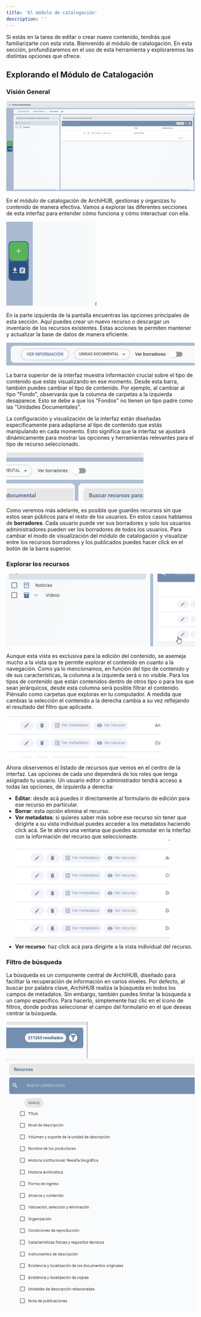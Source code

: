 ```yaml
---
title: 'El módulo de catalogación'
description: ''
---
```


Si estás en la tarea de editar o crear nuevo contenido, tendrás que familiarizarte con esta vista. Bienvenido al módulo de catalogación. En esta sección, profundizaremos en el uso de esta herramienta y exploraremos las distintas opciones que ofrece.

## Explorando el Módulo de Catalogación

### Visión General

![Módulo de catalogación](/imagenes/catalogacion.png)

En el módulo de catalogación de ArchiHUB, gestionas y organizas tu contenido de manera efectiva. Vamos a explorar las diferentes secciones de esta interfaz para entender cómo funciona y cómo interactuar con ella.

![Menu lateral](/imagenes/catalogacion_izquierda.gif)

En la parte izquierda de la pantalla encuentras las opciones principales de esta sección. Aquí puedes crear un nuevo recurso o descargar un inventario de los recursos existentes. Estas acciones te permiten mantener y actualizar la base de datos de manera eficiente.

![Barra superior del módulo](/imagenes/barra_modulo.png)

La barra superior de la interfaz muestra información crucial sobre el tipo de contenido que estás visualizando en ese momento. Desde esta barra, también puedes cambiar el tipo de contenido. Por ejemplo, al cambiar al tipo "Fondo", observarás que la columna de carpetas a la izquierda desaparece. Esto se debe a que los "Fondos" no tienen un tipo padre como las "Unidades Documentales".

La configuración y visualización de la interfaz están diseñadas específicamente para adaptarse al tipo de contenido que estás manipulando en cada momento. Esto significa que la interfaz se ajustará dinámicamente para mostrar las opciones y herramientas relevantes para el tipo de recurso seleccionado.

![Slider borradores](/imagenes/borradores_slider.gif)

Como veremos más adelante, es posible que guardes recursos sin que estos sean públicos para el resto de los usuarios. En estos casos hablamos de __borradores__. Cada usuario puede ver sus borradores y solo los usuarios administradores pueden ver los borradores de todos los usuarios. Para cambiar el modo de visualización del módulo de catalogación y visualizar entre los recursos borradores y los publicados puedes hacer click en el botón de la barra superior.

### Explorar los recursos

![Columna filtro modulo](/imagenes/columna_modulo.gif)

Aunque esta vista es exclusiva para la edición del contenido, se asemeja mucho a la vista que te permite explorar el contenido en cuanto a la navegación. Como ya lo mencionamos, en función del tipo de contenido y de sus características, la columna a la izquierda será o no visible. Para los tipos de contenido que están contenidos dentro de otros tipo o para los que sean jerárquicos, desde esta columna será posible filtrar el contenido. Piénsalo como carpetas que exploras en tu computador. A medida que cambias la selección el contenido a la derecha cambia a su vez reflejando el resultado del filtro que aplicaste.

![Opciones de los recursos](/imagenes/vista_opciones_recursos.png)

Ahora observemos el listado de recursos que vemos en el centro de la interfaz. Las opciones de cada uno dependerá de los roles que tenga asignado tu usuario. Un usuario editor o administrador tendrá acceso a todas las opciones, de izquierda a derecha:

- __Editar__: desde acá puedes ir directamente al formulario de edición para ese recurso en particular.
- __Borrar__: esta opción elimina el recurso.
- __Ver metadatos__: si quieres saber más sobre ese recurso sin tener que dirigirte a su vista individual puedes acceder a los metadatos haciendo click acá. Se te abrira una ventana que puedes acomodar en la interfaz con la información del recurso que seleccionaste. <br> ![metadata](/imagenes/metadata_modulo.gif)
- __Ver recurso__: haz click acá para dirigirte a la vista individual del recurso.

### Filtro de búsqueda

La búsqueda es un componente central de ArchiHUB, diseñado para facilitar la recuperación de información en varios niveles. Por defecto, al buscar por palabra clave, ArchiHUB realiza la búsqueda en todos los campos de metadatos. Sin embargo, también puedes limitar la búsqueda a un campo específico. Para hacerlo, simplemente haz clic en el ícono de filtros, donde podrás seleccionar el campo del formulario en el que deseas centrar la búsqueda.

![icono](/imagenes/filtro_ico.png)
![icono](/imagenes/filtro_form.png)